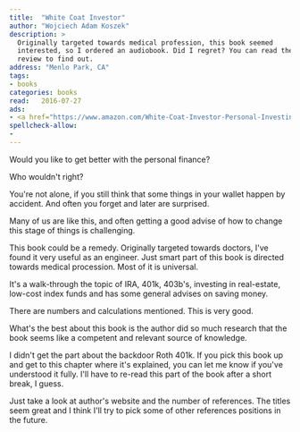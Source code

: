 ```yaml
---
title:  "White Coat Investor"
author: "Wojciech Adam Koszek"
description: >
  Originally targeted towards medical profession, this book seemed
  interested, so I ordered an audiobook. Did I regret? You can read the
  review to find out.
address: "Menlo Park, CA"
tags:
- books
categories: books
read:	2016-07-27
ads:
- <a href="https://www.amazon.com/White-Coat-Investor-Personal-Investing/dp/0991433106/ref=as_li_ss_il?ie=UTF8&linkCode=li2&tag=wkoszek08-20&linkId=2f88c8d566ff778e9dd709dba48f49e2" target="_blank"><img border="0" src="//ws-na.amazon-adsystem.com/widgets/q?_encoding=UTF8&ASIN=0991433106&Format=_SL160_&ID=AsinImage&MarketPlace=US&ServiceVersion=20070822&WS=1&tag=wkoszek08-20" ></a><img src="https://ir-na.amazon-adsystem.com/e/ir?t=wkoszek08-20&l=li2&o=1&a=0991433106" width="1" height="1" border="0" alt="" style="border:none !important; margin:0px !important;" />
spellcheck-allow:
- 
---
```


Would you like to get better with the personal finance?

Who wouldn't right?

You're not alone, if you still think that some things in your wallet happen
by accident. And often you forget and later are surprised.

Many of us are like this, and often getting a good advise of how to change
this stage of things is challenging.

This book could be a remedy. Originally targeted towards doctors, I've found
it very useful as an engineer.  Just smart part of this book is directed
towards medical procession. Most of it is universal.

It's a walk-through the topic of IRA, 401k, 403b's, investing in
real-estate, low-cost index funds and has some general advises on saving
money.

There are numbers and calculations mentioned. This is very good.

What's the best about this book is the author did so much research that the
book seems like a competent and relevant source of knowledge.

I didn't get the part about the backdoor Roth 401k. If you pick this book up
and get to this chapter where it's explained, you can let me know if you've
understood it fully. I'll have to re-read this part of the book after a
short break, I guess.

Just take a look at author's website and the number of references. The
titles seem great and I think I'll try to pick some of other references
positions in the future.

